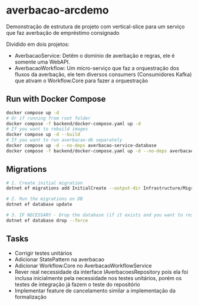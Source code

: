# averbacao-arcdemo
Demonstração de estrutura de projeto com vertical-slice para um serviço que faz averbação de empréstimo consignado

Dividido em dois projetos:
- AverbacaoService: Detêm o domínio de averbação e regras, ele é somente uma WebAPI.
- AverbacaoWorkflow: Um micro-serviço que faz a orquestração dos fluxos da averbação, ele tem diversos consumers (Consumidores Kafka) que ativam o Workflow.Core para fazer a orquestração

## Run with Docker Compose

```bash
docker compose up -d
# Or if running from root folder
docker compose -f backend/docker-compose.yaml up -d
# If you want to rebuild images
docker compose up -d --build
# If you want to run averbacao-db separately
docker compose up -d --no-deps averbacao-service-database
docker compose -f backend/docker-compose.yaml up -d --no-deps averbacao-service-database
```

## Migrations

```bash
# 1. Create initial migration
dotnet ef migrations add InitialCreate --output-dir Infrastructure/Migrations

# 2. Run the migrations on DB
dotnet ef database update

# 3. IF NECESSARY - Drop the database (if it exists and you want to reset the migrations). Note that you will need to repeat the first two steps after this
dotnet ef database drop --force
```

## Tasks

- Corrigir testes unitários
- Adicionar StatePattern na averbacao
- Adicionar Workflow.Core no AverbacaoWorkflowService
- Rever real necessidade da interface IAverbacoesRepository pois ela foi inclusa inicialmente pela necessidade nos testes unitários, porém os testes de integração já fazem o teste do repositório
- Implementar feature de cancelamento similar a implementação da formalização
